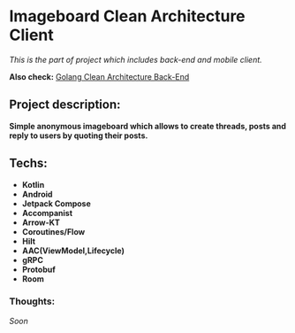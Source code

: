 # Imageboard Clean Architecture Client

*This is the part of project which includes back-end and mobile client.* 

**Also check:**
[Golang Clean Architecture Back-End](https://github.com/numq/golang-clean-architecture-imageboard-backend/)

## Project description:
  **Simple anonymous imageboard which allows to create threads, posts and reply to users by quoting their posts.**
  
 ## Techs:
- **Kotlin**
- **Android**
- **Jetpack Compose**
- **Accompanist**
- **Arrow-KT**
- **Coroutines/Flow**
- **Hilt**
- **AAC(ViewModel,Lifecycle)**
- **gRPC**
- **Protobuf**
- **Room**

### Thoughts:
*Soon*

